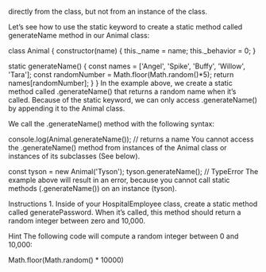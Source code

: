  directly from the class, but not from an instance of the class.

Let’s see how to use the static keyword to create a static method called generateName method in our Animal class:

class Animal {
  constructor(name) {
    this._name = name;
    this._behavior = 0;
  }
 
  static generateName() {
    const names = ['Angel', 'Spike', 'Buffy', 'Willow', 'Tara'];
    const randomNumber = Math.floor(Math.random()*5);
    return names[randomNumber];
  }
} 
In the example above, we create a static method called .generateName() that returns a random name when it’s called. Because of the static keyword, we can only access .generateName() by appending it to the Animal class.

We call the .generateName() method with the following syntax:

console.log(Animal.generateName()); // returns a name
You cannot access the .generateName() method from instances of the Animal class or instances of its subclasses (See below).

const tyson = new Animal('Tyson'); 
tyson.generateName(); // TypeError
The example above will result in an error, because you cannot call static methods (.generateName()) on an instance (tyson).

Instructions
1.
Inside of your HospitalEmployee class, create a static method called generatePassword. When it’s called, this method should return a random integer between zero and 10,000.


Hint
The following code will compute a random integer between 0 and 10,000:

Math.floor(Math.random() * 10000)